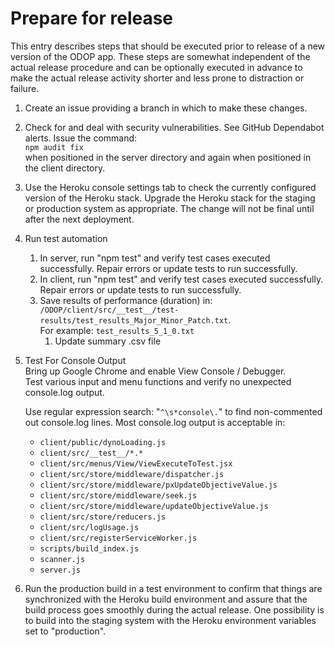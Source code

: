 # Prepare for release

This entry describes steps that should be executed prior to release of a new version of the ODOP app. 
These steps are somewhat independent of the actual release procedure and 
can be optionally executed in advance to make the actual release activity shorter and less prone to distraction or failure.  

1. Create an issue providing a branch in which to make these changes.

1. Check for and deal with security vulnerabilities.
See GitHub Dependabot alerts. 
Issue the command:   
`npm audit fix`   
when positioned in the server directory and again when positioned in the client directory.

1. Use the Heroku console settings tab to check the currently configured version of the Heroku stack. 
   Upgrade the Heroku stack for the staging or production system as appropriate. 
   The change will not be final until after the next deployment.  

1. Run test automation
    1. In server, run "npm test" and verify test cases executed successfully. Repair errors or update tests to run successfully. 
    1. In client, run "npm test" and verify test cases executed successfully. Repair errors or update tests to run successfully.  
    1. Save results of performance (duration) in:  
`/ODOP/client/src/__test__/test-results/test_results_Major_Minor_Patch.txt`.   
For example: `test_results_5_1_0.txt`
        1. Update summary .csv file
    
1. Test For Console Output  
Bring up Google Chrome and enable View Console / Debugger.  
Test various input and menu functions and verify no unexpected console.log output.   
   
   Use regular expression search: "`^\s*console\.`" to find non-commented out console.log lines.
   Most console.log output is acceptable in: 
     * `client/public/dynoLoading.js` 
     * `client/src/__test__/*.*` 
     * `client/src/menus/View/ViewExecuteToTest.jsx` 
     * `client/src/store/middleware/dispatcher.js` 
     * `client/src/store/middleware/pxUpdateObjectiveValue.js` 
     * `client/src/store/middleware/seek.js` 
     * `client/src/store/middleware/updateObjectiveValue.js` 
     * `client/src/store/reducers.js` 
     * `client/src/logUsage.js` 
     * `client/src/registerServiceWorker.js` 
     * `scripts/build_index.js` 
     * `scanner.js` 
     * `server.js` 

1. Run the production build in a test environment to confirm that things are synchronized 
with the Heroku build environment and assure that the build process goes smoothly during the actual release. 
One possibility is to build into the staging system with the Heroku environment variables set to "production".  
